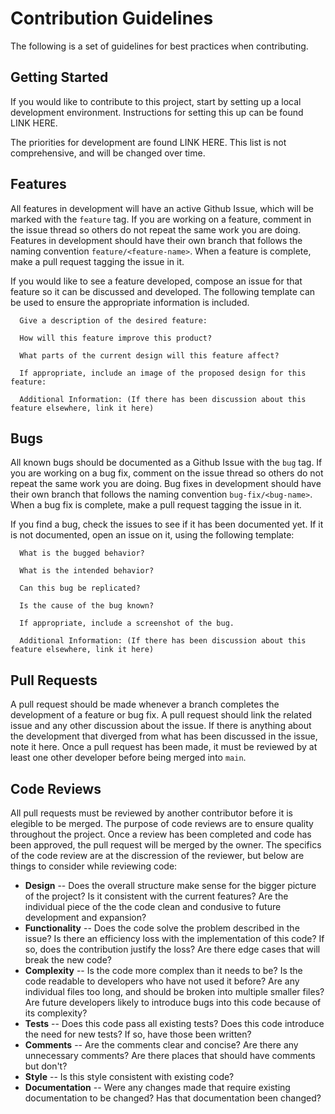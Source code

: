 # Contribution Guidelines

The following is a set of guidelines for best practices when contributing. 

## Getting Started

If you would like to contribute to this project, start by setting up a local development environment. Instructions for setting this up can be found LINK HERE.

The priorities for development are found LINK HERE. This list is not comprehensive, and will be changed over time.

## Features

All features in development will have an active Github Issue, which will be marked with the `feature` tag. If you are working on a feature, 
comment in the issue thread so others do not repeat the same work you are doing. Features in development should have their own branch that 
follows the naming convention `feature/<feature-name>`. When a feature is complete, make a pull request tagging the issue in it. 

If you would like to see a feature developed, compose an issue for that feature so it can be discussed and developed. The following template can be used to 
ensure the appropriate information is included.

```
  Give a description of the desired feature:
  
  How will this feature improve this product?
  
  What parts of the current design will this feature affect?

  If appropriate, include an image of the proposed design for this feature:
  
  Additional Information: (If there has been discussion about this feature elsewhere, link it here)
```

## Bugs

All known bugs should be documented as a Github Issue with the `bug` tag. If you are working on a bug fix, comment on the issue thread so others do not repeat 
the same work you are doing. Bug fixes in development should have their own branch that follows the naming convention `bug-fix/<bug-name>`. When a bug fix is 
complete, make a pull request tagging the issue in it.

If you find a bug, check the issues to see if it has been documented yet. If it is not documented, open an issue on it, using the following template:

```
  What is the bugged behavior?

  What is the intended behavior?
  
  Can this bug be replicated?
  
  Is the cause of the bug known?
  
  If appropriate, include a screenshot of the bug.
  
  Additional Information: (If there has been discussion about this feature elsewhere, link it here)
```

## Pull Requests

A pull request should be made whenever a branch completes the development of a feature or bug fix. A pull request should link the related issue and any other 
discussion about the issue. If there is anything about the development that diverged from what has been discussed in the issue, note it here. Once a pull 
request has been made, it must be reviewed by at least one other developer before being merged into `main`. 

## Code Reviews

All pull requests must be reviewed by another contributor before it is elegible to be merged. The purpose of code reviews are to ensure quality throughout the project.
Once a review has been completed and code has been approved, the pull request will be merged by the owner. The specifics of the code review are at the discression of 
the reviewer, but below are things to consider while reviewing code:

* __Design__ -- Does the overall structure make sense for the bigger picture of the project? Is it consistent with the current features?
Are the individual piece of the the code clean and condusive to future development and expansion?
* __Functionality__ -- Does the code solve the problem described in the issue? Is there an efficiency loss with the implementation of this code?
If so, does the contribution justify the loss? Are there edge cases that will break the new code?
* __Complexity__ -- Is the code more complex than it needs to be? Is the code readable to developers who have not used it before? Are any individual files too long, 
and should be broken into multiple smaller files? Are future developers likely to introduce bugs into this code because of its complexity?
* __Tests__ -- Does this code pass all existing tests? Does this code introduce the need for new tests? If so, have those been written?
* __Comments__ -- Are the comments clear and concise? Are there any unnecessary comments? Are there places that should have comments but don't?
* __Style__ -- Is this style consistent with existing code?
* __Documentation__ -- Were any changes made that require existing documentation to be changed? Has that documentation been changed?
